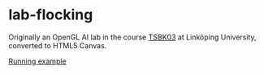 lab-flocking
============

Originally an OpenGL AI lab in the course [TSBK03](http://www.computer-graphics.se/TSBK03.html) at Linköping University, converted to HTML5 Canvas.

[Running example](http://marcusstenbeck.com/lab-flocking/)
